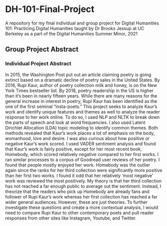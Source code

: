 # DH-101-Final-Project
A repository for my final individual and group project for Digital Humanities 101: Practicing Digital Humanities taught by Dr Brooks Jessup at UC Berkeley as a part of the Digital Humanities Summer Minor, 2021

## Group Project Abstract


### Individual Project Abstract

In 2015, the Washington Post put out an article claiming poetry is going extinct based on a dramatic decline of poetry sales in the United States. By 2016, Rupi Kaur, author of poetry collection milk and honey, is on the New York Times bestseller list. By 2018, poetry readership in the US is higher than it’s been in nearly fifteen years. While there are many reasons for the general increase in interest in poetry, Rupi Kaur has been identified as the one of the first seminal “insta-poets.” This project seeks to analyze Kaur’s work and identify unique features and themes as well to analyze the reader response to her work online. To do so, I used NLP and NLTK to break down the parts of speech and look at word frequencies.  I also used Latent Dirichlet Allocation (LDA) topic modeling to identify common themes. Both methods revealed that Kaur’s work places a lot of emphasis on the body, womanhood, love and desire.  I was also curious about how positive or negative Kaur’s work scored. I used VADER sentiment analysis and found that Kaur’s work is fairly positive, except for her most recent book, Homebody, which scored relatively negative compared to her first works. I ran similar processes to a corpus of Goodread user reviews of her poetry. I found that people mostly enjoyed her work. Homebody was the outlier again since the ranks for her third collection were significantly more positive than her first two works. I found it odd that her relatively ‘most negative’ work was reviewed the most positively. My theory is that her third collection has not reached a far enough public to average out the sentiment. Instead, I theorize that the readers who pick up Homebody are already fans and follower of Rupi Kaur’s work whereas her first collection has reached a far wider general audiences. However, these are just theories. To further investigate these questions and create a more contextual analysis, I would need to compare Rupi  Kaur to other contemporary poets and pull reader responses from other sites like Instagram, Youtube, and Twitter. 
